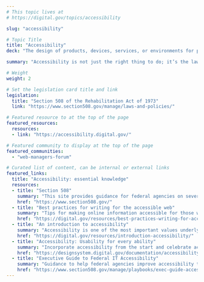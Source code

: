 ```yaml
---
# This topic lives at
# https://digital.gov/topics/accessibility

slug: "accessibility"

# Topic Title
title: "Accessibility"
deck: "The design of products, devices, services, or environments for people with disabilities"

summary: "Accessibility is not just the right thing to do; it’s the law. The guidance, resources, and community you find here will help you deliver accessible digital products and services in the federal government."

# Weight
weight: 2

# Set the legislation card title and link
legislation:
  title: "Section 508 of the Rehabilitation Act of 1973"
  link: "https://www.section508.gov/manage/laws-and-policies/"

# Featured resource to at the top of the page
featured_resources:
  resources:
  - link: "https://accessibility.digital.gov/"

# Featured community to display at the top of the page
featured_communities:
  - "web-managers-forum"

# Curated list of content, can be internal or external links
featured_links:
  title: "Accessibility: essential knowledge"
  resources:
  - title: "Section 508"
    summary: "This site provides guidance for federal agencies on several topics in IT accessibility, including creating accessible websites and documents, accessibility testing, accessibility training, and accessibility in contracting and procurement."
    href: "https://www.section508.gov/"
  - title: "Best practices for writing for the accessible web"
    summary: "Tips for making online information accessible for those with auditory and visual needs."
    href: "https://digital.gov/resources/best-practices-writing-for-accessible-web/"
  - title: "An introduction to accessibility"
    summary: "Accessibility is one of the most important values underlying all the work that we do. This is an introduction to why accessibility matters, especially in government."
    href: "https://digital.gov/resources/introduction-accessibility/"
  - title: "Accessibility: Usability for every ability"
    summary: "Incorporate accessibility from the start and celebrate accessibility guidelines that help build better products and services for all users."
    href: "https://designsystem.digital.gov/documentation/accessibility/#what-project-teams-should-do/"
  - title: "Executive Guide to Federal IT Accessibility"
    summary: "Guidance to help federal agencies improve accessibility to increase compliance with Federal policy."
    href: "https://www.section508.gov/manage/playbooks/exec-guide-accessibility/"
---
```


